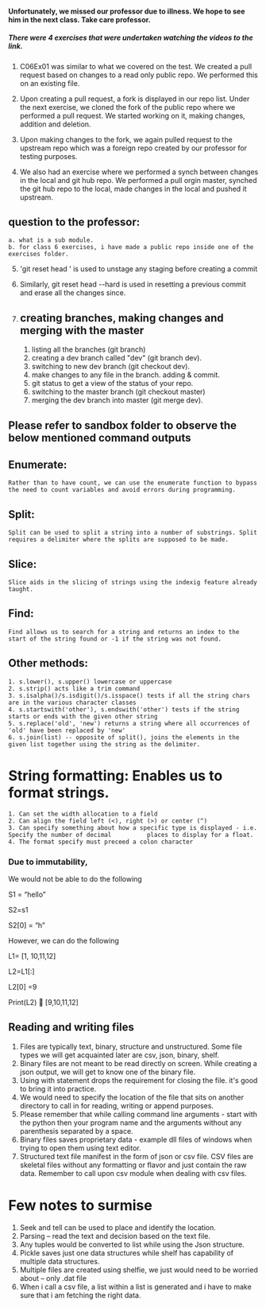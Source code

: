 #### Unfortunately, we missed our professor due to illness. We hope to see him in the next class. Take care professor.

##### There were 4 exercises that were undertaken watching the videos to the link.

1. C06Ex01 was similar to what we covered on the test. We created a pull request based on changes to a read only public repo. We performed this on an existing file.

2. Upon creating a pull request, a fork is displayed in our repo list. Under the next exercise, we cloned the fork of the public repo where we performed a pull request. We started working on it, making changes, addition and deletion.

3. Upon making changes to the fork, we again pulled request to the upstream repo which was a foreign repo created by our professor for testing purposes.

4. We also had an exercise where we performed a synch between changes in the local and git hub repo. We performed a pull orgin master, synched the git hub repo to the local, made changes in the local and pushed it upstream.

## question to the professor:
    a. what is a sub module.
    b. for class 6 exercises, i have made a public repo inside one of the exercises folder. 

5. 'git reset head <filename>' is used to unstage any staging before creating a commit

6. Similarly, git reset head --hard is used in resetting a previous commit and erase all the changes since.

7. ## creating branches, making changes and merging with the master

    1. listing all the branches (git branch) 
    2. creating a dev branch called "dev" (git branch dev).
    3. switching to  new dev branch (git checkout dev).
    4. make changes to any file in the branch. adding & commit.
    5. git status to get a view of the status of your repo.
    6. switching to the master branch (git checkout master)
    7. merging the dev branch into master (git merge dev).

    
## Please refer to sandbox folder to observe the below mentioned command outputs
## Enumerate: 
    Rather than to have count, we can use the enumerate function to bypass the need to count variables and avoid errors during programming.

## Split:
    Split can be used to split a string into a number of substrings. Split requires a delimiter where the splits are supposed to be made.

## Slice:
    Slice aids in the slicing of strings using the indexig feature already taught.

## Find:
    Find allows us to search for a string and returns an index to the start of the string found or -1 if the string was not found.

## Other methods:
    
    1. s.lower(), s.upper() lowercase or uppercase
    2. s.strip() acts like a trim command
    3. s.isalpha()/s.isdigit()/s.isspace() tests if all the string chars are in the various character classes
    4. s.startswith('other'), s.endswith('other') tests if the string starts or ends with the given other string
    5. s.replace('old', 'new') returns a string where all occurrences of 'old' have been replaced by 'new'
    6. s.join(list) -- opposite of split(), joins the elements in the given list together using the string as the delimiter. 

# String formatting: Enables us to format strings.
    1. Can set the width allocation to a field
    2. Can align the field left (<), right (>) or center (^)
    3. Can specify something about how a specific type is displayed - i.e. Specify the number of decimal          places to display for a float.
    4. The format specify must preceed a colon character


### Due to immutability, 
We would not be able to do the following

S1 = “hello”

S2=s1

S2[0] = “h”


However, we can do the following

L1= [1, 10,11,12]

L2=L1[:]

L2[0] =9

Print(L2)  [9,10,11,12]

## Reading and writing files
1. Files are typically text, binary, structure and unstructured.
    Some file types we will get acquainted later are csv, json, binary, shelf.
2. Binary files are not meant to be read directly on screen. While creating a json output, we will get to know one of the binary file.
3. Using with statement drops the requirement for closing the file. it's good to bring it into practice.
4. We would need to specify the location of the file that sits on another directory to call in for reading, writing or append purposes.
5. Please remember that while calling command line arguments - start with the python then your program name and the arguments without any parenthesis separated by a space.
6. Binary files saves proprietary data - example dll files of windows when trying to open them using text editor.
7. Structured text file manifest in the form of json or csv file. 
    CSV files are skeletal files without any formatting or flavor and just contain the raw data. Remember to call upon csv module when dealing with csv files.
    
# Few notes to surmise

1. Seek and tell can be used to place and identify the location.
2. Parsing – read the text and decision based on the text file.
3. Any tuples would be converted to list while using the Json structure.
4. Pickle saves just one data structures while shelf has capability of multiple data structures.
5. Multiple files are created using shelfie, we just would need to be worried about – only .dat file
6. When i call a csv file, a list within a list is generated and i have to make sure that i am fetching the right data.